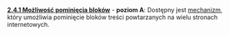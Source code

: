 [**2.4.1 Możliwość pominięcia bloków**](https://wcag.lepszyweb.pl/#bypass-blocks) - **poziom A**: Dostępny jest <a href="#" data-toggle="tooltip" data-original-title="{{site.data.glossary.mechanizm}}">mechanizm</a>, który umożliwia pominięcie bloków treści powtarzanych na wielu stronach internetowych.
